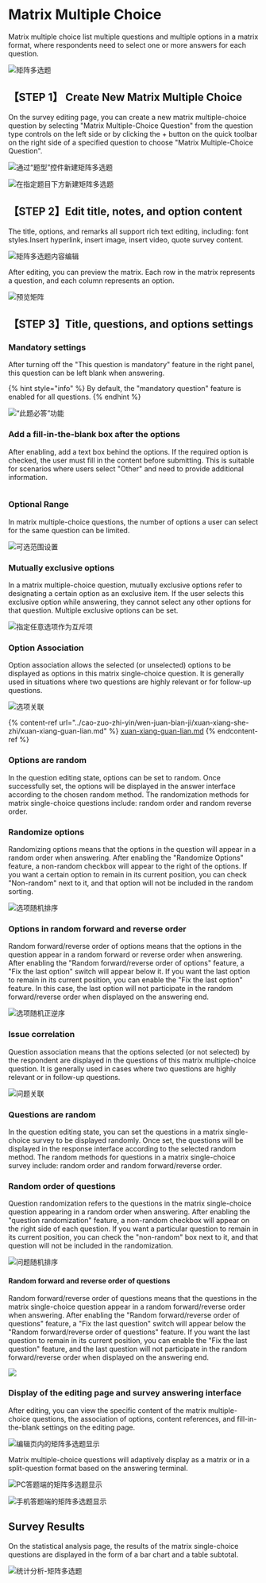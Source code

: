 # Matrix Multiple Choice

Matrix multiple choice list multiple questions and multiple options in a matrix format, where respondents need to select one or more answers for each question.

![矩阵多选题](../../.gitbook/assets/Snipaste_2023-10-16_10-24-05.png)

## 【STEP 1】 Create New Matrix Multiple Choice&#x20;

On the survey editing page, you can create a new matrix multiple-choice question by selecting "Matrix Multiple-Choice Question" from the question type controls on the left side or by clicking the + button on the quick toolbar on the right side of a specified question to choose "Matrix Multiple-Choice Question".

![通过“题型”控件新建矩阵多选题](../../.gitbook/assets/Snipaste_2023-10-16_10-25-08.png)

![在指定题目下方新建矩阵多选题](../../.gitbook/assets/Snipaste_2023-10-16_10-25-42.png)

## 【STEP 2】Edit title, notes, and option content

The title, options, and remarks all support rich text editing, including: font styles.Insert hyperlink, insert image, insert video, quote survey content.

![矩阵多选题内容编辑](../../.gitbook/assets/Snipaste_2023-10-16_10-26-47.png)

After editing, you can preview the matrix. Each row in the matrix represents a question, and each column represents an option.

![预览矩阵](../../.gitbook/assets/Snipaste_2023-10-16_10-27-15.png)

## 【STEP 3】Title, questions, and options settings

### Mandatory settings

After turning off the "This question is mandatory" feature in the right panel, this question can be left blank when answering.

{% hint style="info" %}
By default, the "mandatory question" feature is enabled for all questions.
{% endhint %}

![“此题必答”功能](../../.gitbook/assets/Snipaste_2023-10-16_10-28-04.png)

### Add a fill-in-the-blank box after the options

After enabling, add a text box behind the options. If the required option is checked, the user must fill in the content before submitting. This is suitable for scenarios where users select "Other" and need to provide additional information.

<figure><img src="../../.gitbook/assets/Snipaste_2023-10-16_10-43-38.png" alt=""><figcaption></figcaption></figure>

### Optional Range

In matrix multiple-choice questions, the number of options a user can select for the same question can be limited.

![可选范围设置](../../.gitbook/assets/Snipaste_2023-10-16_10-28-58.png)

### Mutually exclusive options

In a matrix multiple-choice question, mutually exclusive options refer to designating a certain option as an exclusive item. If the user selects this exclusive option while answering, they cannot select any other options for that question. Multiple exclusive options can be set.

![指定任意选项作为互斥项](../../.gitbook/assets/Snipaste_2023-10-16_10-29-49.png)

### Option Association

Option association allows the selected (or unselected) options to be displayed as options in this matrix single-choice question. It is generally used in situations where two questions are highly relevant or for follow-up questions.

![选项关联](../../.gitbook/assets/Snipaste_2023-10-16_10-30-29.png)

{% content-ref url="../cao-zuo-zhi-yin/wen-juan-bian-ji/xuan-xiang-she-zhi/xuan-xiang-guan-lian.md" %}
[xuan-xiang-guan-lian.md](../cao-zuo-zhi-yin/wen-juan-bian-ji/xuan-xiang-she-zhi/xuan-xiang-guan-lian.md)
{% endcontent-ref %}

### Options are random

In the question editing state, options can be set to random. Once successfully set, the options will be displayed in the answer interface according to the chosen random method. The randomization methods for matrix single-choice questions include: random order and random reverse order.

### Randomize options

Randomizing options means that the options in the question will appear in a random order when answering. After enabling the "Randomize Options" feature, a non-random checkbox will appear to the right of the options. If you want a certain option to remain in its current position, you can check "Non-random" next to it, and that option will not be included in the random sorting.

![选项随机排序](../../.gitbook/assets/Snipaste_2023-10-16_10-31-43.png)

### Options in random forward and reverse order

Random forward/reverse order of options means that the options in the question appear in a random forward or reverse order when answering. After enabling the "Random forward/reverse order of options" feature, a "Fix the last option" switch will appear below it. If you want the last option to remain in its current position, you can enable the "Fix the last option" feature. In this case, the last option will not participate in the random forward/reverse order when displayed on the answering end.

![选项随机正逆序](../../.gitbook/assets/Snipaste_2023-10-16_10-32-12.png)

### Issue correlation

Question association means that the options selected (or not selected) by the respondent are displayed in the questions of this matrix multiple-choice question. It is generally used in cases where two questions are highly relevant or in follow-up questions.

![问题关联](../../.gitbook/assets/Snipaste_2023-10-16_10-33-05.png)

### Questions are random

In the question editing state, you can set the questions in a matrix single-choice survey to be displayed randomly. Once set, the questions will be displayed in the response interface according to the selected random method. The random methods for questions in a matrix single-choice survey include: random order and random forward/reverse order.

### Random order of questions

Question randomization refers to the questions in the matrix single-choice question appearing in a random order when answering. After enabling the "question randomization" feature, a non-random checkbox will appear on the right side of each question. If you want a particular question to remain in its current position, you can check the "non-random" box next to it, and that question will not be included in the randomization.

![问题随机排序](../../.gitbook/assets/Snipaste_2023-10-16_10-33-46.png)

#### Random forward and reverse order of questions

Random forward/reverse order of questions means that the questions in the matrix single-choice question appear in a random forward/reverse order when answering. After enabling the "Random forward/reverse order of questions" feature, a "Fix the last question" switch will appear below the "Random forward/reverse order of questions" feature. If you want the last question to remain in its current position, you can enable the "Fix the last question" feature, and the last question will not participate in the random forward/reverse order when displayed on the answering end.

![](../../.gitbook/assets/Snipaste_2023-10-16_10-34-35.png)



### Display of the editing page and survey answering interface

After editing, you can view the specific content of the matrix multiple-choice questions, the association of options, content references, and fill-in-the-blank settings on the editing page.

![编辑页内的矩阵多选题显示](../../.gitbook/assets/Snipaste_2023-10-16_10-35-52.png)

Matrix multiple-choice questions will adaptively display as a matrix or in a split-question format based on the answering terminal.

![PC答题端的矩阵多选题显示](../../.gitbook/assets/Snipaste_2023-10-16_10-36-21.png)

![手机答题端的矩阵多选题显示](../../.gitbook/assets/Snipaste_2023-10-16_10-36-31.png)

## Survey Results

On the statistical analysis page, the results of the matrix single-choice questions are displayed in the form of a bar chart and a table subtotal.

![统计分析-矩阵多选题](../../.gitbook/assets/Snipaste_2023-10-16_10-38-00.png)
